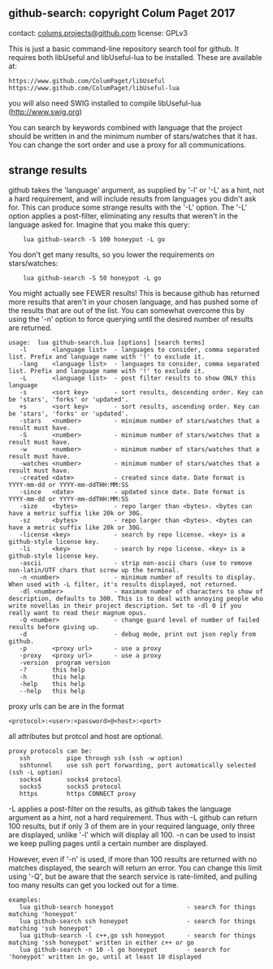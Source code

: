 ## github-search: copyright Colum Paget 2017
contact: colums.projects@github.com
license: GPLv3

This is just a basic command-line repository search tool for github. It requires both libUseful and libUseful-lua to be installed. These are available at:

```
https://www.github.com/ColumPaget/libUseful 
https://www.github.com/ColumPaget/libUseful-lua 
```

you will also need SWIG installed to compile libUseful-lua (http://www.swig.org)


You can search by keywords combined with language that the project should be written in and the minimum number of stars/watches that it has. You can change the sort order and use a proxy for all communications.

## strange results

github takes the 'language' argument, as supplied by '-l' or '-L' as a hint, not a hard requirement, and will include results from languages you didn't ask for. This can produce some strange results with the '-L' option. The '-L' option applies a post-filter, eliminating any results that weren't in the language asked for. Imagine that you make this query:

```
	lua github-search -S 100 honeypot -L go
```

You don't get many results, so you lower the requirements on stars/watches:

```
	lua github-search -S 50 honeypot -L go
```

You might actually see FEWER results! This is because github has returned more results that aren't in your chosen language, and has pushed some of the results that are out of the list. You can somewhat overcome this by using the '-n' option to force querying until the desired number of results are returned.


```
usage:  lua github-search.lua [options] [search terms]
   -l       <language list>  - languages to consider, comma separated list. Prefix and language name with '!' to exclude it.
   -lang    <language list>  - languages to consider, comma separated list. Prefix and language name with '!' to exclude it.
   -L       <language list>  - post filter results to show ONLY this language
   -s       <sort key>       - sort results, descending order. Key can be 'stars', 'forks' or 'updated'.
   +s       <sort key>       - sort results, ascending order. Key can be 'stars', 'forks' or 'updated'.
   -stars   <number>         - minimum number of stars/watches that a result must have.
   -S       <number>         - minimum number of stars/watches that a result must have.
   -w       <number>         - minimum number of stars/watches that a result must have.
   -watches <number>         - minimum number of stars/watches that a result must have.
   -created <date>           - created since date. Date format is YYYY-mm-dd or YYYY-mm-ddTHH:MM:SS
   -since   <date>           - updated since date. Date format is YYYY-mm-dd or YYYY-mm-ddTHH:MM:SS
   -size    <bytes>          - repo larger than <bytes>. <bytes can have a metric suffix like 20k or 30G.
   -sz      <bytes>          - repo larger than <bytes>. <bytes can have a metric suffix like 20k or 30G.
   -license <key>            - search by repo license. <key> is a github-style license key.
   -li      <key>            - search by repo license. <key> is a github-style license key.
   -ascii                    - strip non-ascii chars (use to remove non-latin/UTF chars that screw up the terminal.
   -n <number>               - minimum number of results to display. When used with -L filter, it's results displayed, not returned.
   -dl <number>              - maximum number of characters to show of description, defaults to 300. This is to deal with annoying people who write novellas in their project description. Set to -dl 0 if you really want to read their magnum opus.
   -Q <number>               - change guard level of number of failed results before giving up.
   -d                        - debug mode, print out json reply from github.
   -p       <proxy url>      - use a proxy
   -proxy   <proxy url>      - use a proxy
   -version  program version
   -?       this help
   -h       this help
   -help    this help
   --help   this help

```

proxy urls can be are in the format 
```
<protocol>:<user>:<password>@<host>:<port>
```

all attributes but protcol and host are optional.

```
proxy protocols can be:
   ssh          pipe through ssh (ssh -w option)
   sshtunnel    use ssh port forwarding, port automatically selected (ssh -L option)
   socks4       socks4 protocol
   socks5       socks5 protocol
   https        https CONNECT proxy

```

-L applies a post-filter on the results, as github takes the language argument as a hint, not a hard requirement. Thus with -L github can return 100 results, but if only 3 of them are in your required language, only three are displayed, unlike '-l' which will display all 100. -n can be used to insist we keep pulling pages until a certain number are displayed.

However, even if '-n' is used, if more than 100 results are returned with no matches displayed, the search will return an error. You can change this limit using '-Q', but be aware that the search service is rate-limited, and pulling too many results can get you locked out for a time.

```
examples:
   lua github-search honeypot                    - search for things matching 'honeypot'
   lua github-search ssh honeypot                - search for things matching 'ssh honeypot'
   lua github-search -l c++,go ssh honeypot      - search for things matching 'ssh honeypot' written in either c++ or go
   lua github-search -n 10 -l go honeypot        - search for 'honeypot' written in go, until at least 10 displayed
```
